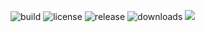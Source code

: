 ![](https://img.shields.io/github/actions/workflow/status/ParadoxPixel/JaDI/maven.yml "build")
![](https://img.shields.io/github/license/ParadoxPixel/JaDI "license")
![](https://img.shields.io/github/v/release/ParadoxPixel/JaDI "release")
![](https://img.shields.io/github/downloads/ParadoxPixel/JaDI/total "downloads")
![](https://img.shields.io/badge/java-19-green)